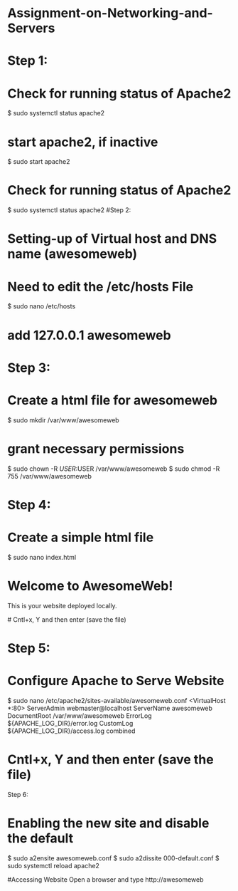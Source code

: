 # Assignment-on-Networking-and-Servers
# Step 1:
# Check for running status of Apache2
$ sudo systemctl status apache2
# start apache2, if inactive
$ sudo start apache2
# Check for running status of Apache2
$ sudo systemctl status apache2
#Step 2:
# Setting-up of Virtual host and DNS name (awesomeweb)
# Need to edit the /etc/hosts File
$ sudo nano /etc/hosts
# add 127.0.0.1   awesomeweb
# Step 3: 
# Create a html file for awesomeweb
$ sudo mkdir /var/www/awesomeweb
# grant necessary permissions
$ sudo chown -R $USER:$USER /var/www/awesomeweb
$ sudo chmod -R 755 /var/www/awesomeweb
# Step 4:
# Create a simple html file 
$ sudo nano index.html
<!DOCTYPE html>
<html lang="en">
<head>
    <meta charset="UTF-8">
    <meta name="viewport" content="width=device-width, initial-scale=1.0">
    <title>AwesomeWeb</title>
</head>
<body>
    <h1>Welcome to AwesomeWeb!</h1>
    <p>This is your website deployed locally.</p>
</body>
</html>
# Cntl+x, Y and then enter (save the file)

# Step 5:
# Configure Apache to Serve Website
$ sudo nano /etc/apache2/sites-available/awesomeweb.conf
<VirtualHost *:80>
    ServerAdmin webmaster@localhost
    ServerName awesomeweb
    DocumentRoot /var/www/awesomeweb
    ErrorLog ${APACHE_LOG_DIR}/error.log
    CustomLog ${APACHE_LOG_DIR}/access.log combined
</VirtualHost>
# Cntl+x, Y and then enter (save the file)
Step 6:
# Enabling the new site and disable the default
$ sudo a2ensite awesomeweb.conf
$ sudo a2dissite 000-default.conf
$ sudo systemctl reload apache2

#Accessing Website
Open a browser and type http://awesomeweb




